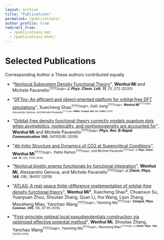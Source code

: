 ```yaml
---
layout: archive
title: "Publications"
permalink: /publications/
author_profile: true
redirect_from:
  - /publications.md/
  - /publications.html/
---
```


# Selected Publications
Corresponding Author
a These authors contributed equally

* "[Nonlocal Subsystem Density Functional Theory](https://pubs.acs.org/doi/abs/10.1021/acs.jpclett.9b03281)",
**Wenhui Mi** and Michele Pavanello<sup>????/sup>
***J. Phys. Chem. Lett.*** **11**, (1), 272 (2020)

* "[DFTpy: An efficient and object‐oriented platform for orbital‐free DFT simulations](https://onlinelibrary.wiley.com/doi/abs/10.1002/wcms.1482)",
Xuecheng Shao<sup>????/sup>, Kaili Jiang<sup>????/sup>, **Wenhui Mi**<sup>????/sup>, Alessandro Genova, and Michele Pavanello<sup>????/sup>
***WIREs: Comput. Mol. Sci.*** **e1482** (2020)

* "[Orbital-free density functional theory correctly models quantum dots when asymptotics, nonlocality, and nonhomogeneity are accounted for](https://journals.aps.org/prb/abstract/10.1103/PhysRevB.100.041105)",
**Wenhui Mi** and Michele Pavanello<sup>????/sup>
***Phys. Rev. B-Rapid Communication*** **100**, 041105(R) (2019)

* "[*Ab Initio* Structure and Dynamics of CO2 at Supercritical Conditions](https://pubs.acs.org/doi/abs/10.1021/acs.jpclett.9b03054)",
**Wenhui Mi**<sup>????/sup>, Pablo Ramos<sup>????/sup>, and Michele Pavanello<sup>????/sup>
***J. Phys. Chem. Lett.*** **10**, (24), 7554 (2019)

* "[Nonlocal kinetic energy functionals by functional integration](https://aip.scitation.org/doi/abs/10.1063/1.5023926)",
**Wenhui Mi**, Alessandro Genova, and Michele Pavanello<sup>????/sup>
***J. Chem. Phys.*** **148**, (18), 184107 (2018)


* "[ATLAS: A real-space finite-difference implementation of orbital-free density functional theory](https://www.sciencedirect.com/science/article/pii/S0010465515004154)",
**Wenhui Mi**<sup>a</sup>, Xuecheng Shao<sup>a</sup>, Chuanxun Su, Yuanyuan Zhou, Shoutao Zhang, Quan Li, Hui Wang, Lijun Zhang, Maosheng Miao, Yanchao Wang<sup>????/sup>, Yanming Ma<sup>????/sup>
***Comput. Phys. Commun.*** **200**, (18), 87-95 (2016)

* "[First-principle optimal local pseudopotentials construction via optimized effective potential method](https://aip.scitation.org/doi/abs/10.1063/1.4944989)",
**Wenhui Mi**, Shoutao Zhang, Yanchao Wang<sup>????/sup>, Yanming Ma<sup>????/sup>, Maosheng Miao<sup>????/sup>
***J. Chem. Phys.*** **144**, 134108 (2016)

